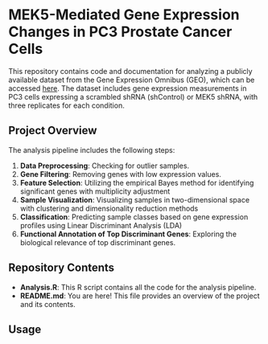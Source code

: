 # MEK5-Mediated Gene Expression Changes in PC3 Prostate Cancer Cells

This repository contains code and documentation for analyzing a publicly available dataset from the Gene Expression Omnibus (GEO), which can be accessed [here](https://www.ncbi.nlm.nih.gov/geo/query/acc.cgi?acc=GSE156401). The dataset includes gene expression measurements in PC3 cells expressing a scrambled shRNA (shControl) or MEK5 shRNA, with three replicates for each condition. 

## Project Overview  

The analysis pipeline includes the following steps:

1. **Data Preprocessing**: Checking for outlier samples.
2. **Gene Filtering**: Removing genes with low expression values.
3. **Feature Selection**: Utilizing the empirical Bayes method for identifying significant genes with multiplicity adjustment
4. **Sample Visualization**: Visualizing samples in two-dimensional space with clustering and dimensionality reduction methods 
5. **Classification**: Predicting sample classes based on gene expression profiles using Linear Discriminant Analysis (LDA)
6. **Functional Annotation of Top Discriminant Genes**: Exploring the biological relevance of top discriminant genes.

## Repository Contents

- **Analysis.R**: This R script contains all the code for the analysis pipeline.
- **README.md**: You are here! This file provides an overview of the project and its contents.
## Usage
